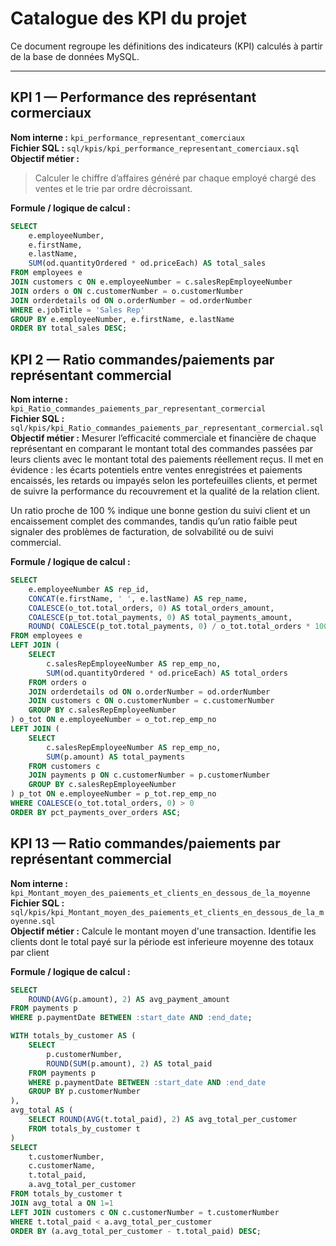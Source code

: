 # Catalogue des KPI du projet

Ce document regroupe les définitions des indicateurs (KPI) calculés à partir de la base de données MySQL.

---

## KPI 1 — Performance des représentant cormerciaux

**Nom interne :** `kpi_performance_representant_comerciaux`  
**Fichier SQL :** `sql/kpis/kpi_performance_representant_comerciaux.sql`  
**Objectif métier :**
> Calculer le chiffre d’affaires généré par chaque employé chargé des ventes et le trie par ordre décroissant.

**Formule / logique de calcul :**
```sql
SELECT 
    e.employeeNumber,
    e.firstName,
    e.lastName,
    SUM(od.quantityOrdered * od.priceEach) AS total_sales
FROM employees e
JOIN customers c ON e.employeeNumber = c.salesRepEmployeeNumber
JOIN orders o ON c.customerNumber = o.customerNumber
JOIN orderdetails od ON o.orderNumber = od.orderNumber
WHERE e.jobTitle = 'Sales Rep'
GROUP BY e.employeeNumber, e.firstName, e.lastName
ORDER BY total_sales DESC;
```


## KPI 2 — Ratio commandes/paiements par représentant commercial

**Nom interne :** `kpi_Ratio_commandes_paiements_par_representant_cormercial`  
**Fichier SQL :** `sql/kpis/kpi_Ratio_commandes_paiements_par_representant_cormercial.sql`  
**Objectif métier :**
Mesurer l’efficacité commerciale et financière de chaque représentant en comparant le montant total des commandes passées par leurs clients avec le montant total des paiements réellement reçus.
Il met en évidence :
    les écarts potentiels entre ventes enregistrées et paiements encaissés,
    les retards ou impayés selon les portefeuilles clients,
    et permet de suivre la performance du recouvrement et la qualité de la relation client.

Un ratio proche de 100 % indique une bonne gestion du suivi client et un encaissement complet des commandes, tandis qu’un ratio faible peut signaler des problèmes de facturation, de solvabilité ou de suivi commercial.

**Formule / logique de calcul :**
```sql
SELECT
    e.employeeNumber AS rep_id,
    CONCAT(e.firstName, ' ', e.lastName) AS rep_name,
    COALESCE(o_tot.total_orders, 0) AS total_orders_amount,
    COALESCE(p_tot.total_payments, 0) AS total_payments_amount,
    ROUND( COALESCE(p_tot.total_payments, 0) / o_tot.total_orders * 100, 2 ) AS pct_payments_over_orders
FROM employees e
LEFT JOIN (
    SELECT
        c.salesRepEmployeeNumber AS rep_emp_no,
        SUM(od.quantityOrdered * od.priceEach) AS total_orders
    FROM orders o
    JOIN orderdetails od ON o.orderNumber = od.orderNumber
    JOIN customers c ON o.customerNumber = c.customerNumber
    GROUP BY c.salesRepEmployeeNumber
) o_tot ON e.employeeNumber = o_tot.rep_emp_no
LEFT JOIN (
    SELECT
        c.salesRepEmployeeNumber AS rep_emp_no,
        SUM(p.amount) AS total_payments
    FROM customers c
    JOIN payments p ON c.customerNumber = p.customerNumber
    GROUP BY c.salesRepEmployeeNumber
) p_tot ON e.employeeNumber = p_tot.rep_emp_no
WHERE COALESCE(o_tot.total_orders, 0) > 0
ORDER BY pct_payments_over_orders ASC;
```

## KPI 13 — Ratio commandes/paiements par représentant commercial

**Nom interne :** `kpi_Montant_moyen_des_paiements_et_clients_en_dessous_de_la_moyenne`  
**Fichier SQL :** `sql/kpis/kpi_Montant_moyen_des_paiements_et_clients_en_dessous_de_la_moyenne.sql`  
**Objectif métier :**
Calcule le montant moyen d'une transaction.
Identifie les clients dont le total payé sur la période est inferieure moyenne des totaux par client

**Formule / logique de calcul :**
```sql
SELECT
    ROUND(AVG(p.amount), 2) AS avg_payment_amount
FROM payments p
WHERE p.paymentDate BETWEEN :start_date AND :end_date;
```
```sql
WITH totals_by_customer AS (
    SELECT
        p.customerNumber,
        ROUND(SUM(p.amount), 2) AS total_paid
    FROM payments p
    WHERE p.paymentDate BETWEEN :start_date AND :end_date
    GROUP BY p.customerNumber
),
avg_total AS (
    SELECT ROUND(AVG(t.total_paid), 2) AS avg_total_per_customer
    FROM totals_by_customer t
)
SELECT
    t.customerNumber,
    c.customerName,
    t.total_paid,
    a.avg_total_per_customer
FROM totals_by_customer t
JOIN avg_total a ON 1=1
LEFT JOIN customers c ON c.customerNumber = t.customerNumber
WHERE t.total_paid < a.avg_total_per_customer
ORDER BY (a.avg_total_per_customer - t.total_paid) DESC;
```